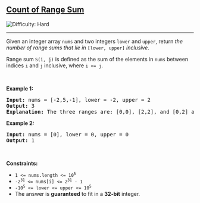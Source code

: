 <h2><a href="https://leetcode.com/problems/count-of-range-sum">Count of Range Sum</a></h2> <img src='https://img.shields.io/badge/Difficulty-Hard-red' alt='Difficulty: Hard' /><hr><p>Given an integer array <code>nums</code> and two integers <code>lower</code> and <code>upper</code>, return <em>the number of range sums that lie in</em> <code>[lower, upper]</code> <em>inclusive</em>.</p>

<p>Range sum <code>S(i, j)</code> is defined as the sum of the elements in <code>nums</code> between indices <code>i</code> and <code>j</code> inclusive, where <code>i &lt;= j</code>.</p>

<p>&nbsp;</p>
<p><strong class="example">Example 1:</strong></p>

<pre>
<strong>Input:</strong> nums = [-2,5,-1], lower = -2, upper = 2
<strong>Output:</strong> 3
<strong>Explanation:</strong> The three ranges are: [0,0], [2,2], and [0,2] and their respective sums are: -2, -1, 2.
</pre>

<p><strong class="example">Example 2:</strong></p>

<pre>
<strong>Input:</strong> nums = [0], lower = 0, upper = 0
<strong>Output:</strong> 1
</pre>

<p>&nbsp;</p>
<p><strong>Constraints:</strong></p>

<ul>
	<li><code>1 &lt;= nums.length &lt;= 10<sup>5</sup></code></li>
	<li><code>-2<sup>31</sup> &lt;= nums[i] &lt;= 2<sup>31</sup> - 1</code></li>
	<li><code>-10<sup>5</sup> &lt;= lower &lt;= upper &lt;= 10<sup>5</sup></code></li>
	<li>The answer is <strong>guaranteed</strong> to fit in a <strong>32-bit</strong> integer.</li>
</ul>
